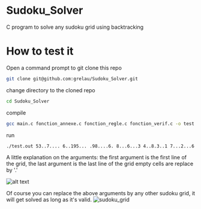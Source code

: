 # Sudoku_Solver
C program to solve any sudoku grid using backtracking

# How to test it
Open a command prompt to git clone this repo
```bash
git clone git@github.com:grelau/Sudoku_Solver.git
```
change directory to the cloned repo
```bash
cd Sudoku_Solver
```
compile
```bash
gcc main.c fonction_annexe.c fonction_regle.c fonction_verif.c -o test.out
```

run
```bash
./test.out 53..7.... 6..195... .98....6. 8...6...3 4..8.3..1 7...2...6 .6....28. ...419..5 ....8..79
```
A little explanation on the arguments:
the first argument is the first line of the grid,
the last argument is the last line of the grid
empty cells are replace by '.'

![alt text](https://www.google.com/url?sa=i&url=https%3A%2F%2Fen.wikipedia.org%2Fwiki%2FSudoku_solving_algorithms&psig=AOvVaw04MrXNEhkYYDzf-9r5c-xf&ust=1646571562122000&source=images&cd=vfe&ved=0CAsQjRxqFwoTCMCEj5uDr_YCFQAAAAAdAAAAABAD)

Of course you can replace the above arguments by any other sudoku grid, it will get solved as long as it's valid.
![sudoku_grid](https://user-images.githubusercontent.com/42698196/156885054-b0cafd4d-8f63-4acb-aeb7-2cfecafc312c.png)
